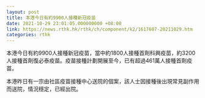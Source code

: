 ```yaml
---
layout: post
title: 本港今日有約9900人接種新冠疫苗
date: 2021-10-29 23:01:05.000000000 +08:00
link: https://news.rthk.hk/rthk/ch/component/k2/1617607-20211029.htm
categories: rthk
---
```


本港今日有約9900人接種新冠疫苗，當中約1800人接種首劑科興疫苗，約3200人接種首劑復必泰疫苗。疫苗接種計劃開展至今，已有超過461萬人接種首劑疫苗。

本港昨日有一宗由社區疫苗接種中心送院的個案，該人士因接種後出現常見副作用而送院，情況穩定，已經出院。
